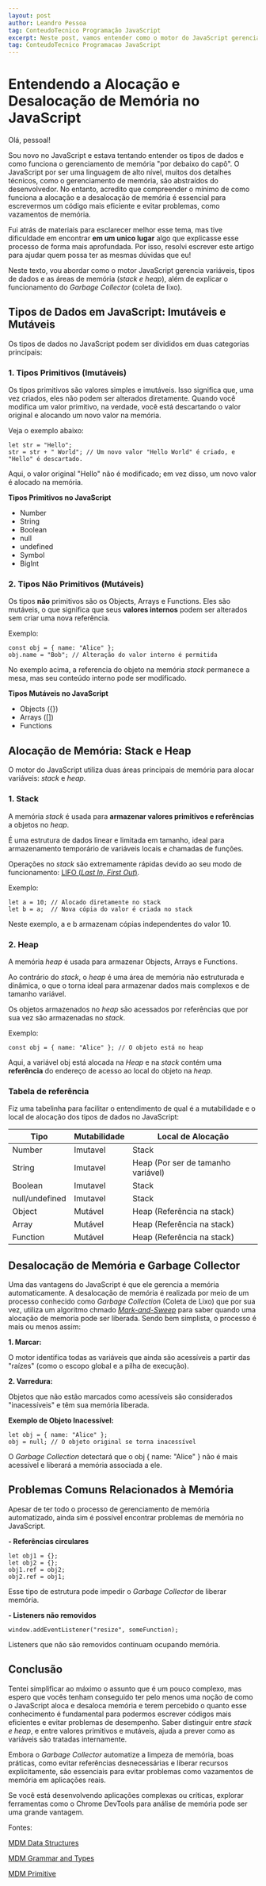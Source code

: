 ```yaml
---
layout: post
author: Leandro Pessoa
tag: ConteudoTecnico Programação JavaScript
excerpt: Neste post, vamos entender como o motor do JavaScript gerencia variáveis, tipos de dados e as áreas de memória (stack e heap), além de explicar o funcionamento do Garbage Collector.
tag: ConteudoTecnico Programacao JavaScript
---
```


# Entendendo a Alocação e Desalocação de Memória no JavaScript

Olá, pessoal!

Sou novo no JavaScript e estava tentando entender os tipos de dados e como funciona o gerenciamento de memória "por debaixo do capô". O JavaScript por ser uma linguagem de alto nível, muitos dos detalhes técnicos, como o gerenciamento de memória, são abstraídos do desenvolvedor. No entanto, acredito que compreender o mínimo de como funciona a alocação e a desalocação de memória é essencial para escrevermos um código mais eficiente e evitar problemas, como vazamentos de memória.

Fui atrás de materiais para esclarecer melhor esse tema, mas tive dificuldade em encontrar **em um unico lugar** algo que explicasse esse processo de forma mais aprofundada. Por isso, resolvi escrever este artigo para ajudar quem possa ter as mesmas dúvidas que eu!

Neste texto, vou abordar como o motor JavaScript gerencia variáveis, tipos de dados e as áreas de memória (_stack e heap_), além de explicar o funcionamento do _Garbage Collector_ (coleta de lixo).

## Tipos de Dados em JavaScript: Imutáveis e Mutáveis

Os tipos de dados no JavaScript podem ser divididos em duas categorias principais:

### 1. Tipos Primitivos (Imutáveis)

Os tipos primitivos são valores simples e imutáveis. Isso significa que, uma vez criados, eles não podem ser alterados diretamente. Quando você modifica um valor primitivo, na verdade, você está descartando o valor original e alocando um novo valor na memória.

Veja o exemplo abaixo:

```
let str = "Hello";
str = str + " World"; // Um novo valor "Hello World" é criado, e "Hello" é descartado.
```

Aqui, o valor original "Hello" não é modificado; em vez disso, um novo valor é alocado na memória.

**Tipos Primitivos no JavaScript**

- Number
- String
- Boolean
- null
- undefined
- Symbol
- BigInt

### 2. Tipos Não Primitivos (Mutáveis)

Os tipos **não** primitivos são os Objects, Arrays e Functions. Eles são mutáveis, o que significa que seus **valores internos** podem ser alterados sem criar uma nova referência.

Exemplo:

```
const obj = { name: "Alice" };
obj.name = "Bob"; // Alteração do valor interno é permitida
```

No exemplo acima, a referencia do objeto na memória _stack_ permanece a mesa, mas seu conteúdo interno pode ser modificado.

**Tipos Mutáveis no JavaScript**

- Objects ({})
- Arrays ([])
- Functions

## Alocação de Memória: Stack e Heap

O motor do JavaScript utiliza duas áreas principais de memória para alocar variáveis: _stack_ e _heap_.

### 1. Stack

A memória _stack_ é usada para **armazenar valores primitivos e referências** a objetos no _heap_.

É uma estrutura de dados linear e limitada em tamanho, ideal para armazenamento temporário de variáveis locais e chamadas de funções.

Operações no _stack_ são extremamente rápidas devido ao seu modo de funcionamento: [LIFO (_Last In, First Out_)](https://pt.wikipedia.org/wiki/LIFO).

Exemplo:

```
let a = 10; // Alocado diretamente no stack
let b = a;  // Nova cópia do valor é criada no stack
```

Neste exemplo, a e b armazenam cópias independentes do valor 10.

### 2. Heap

A memória _heap_ é usada para armazenar Objects, Arrays e Functions.

Ao contrário do _stack_, o _heap_ é uma área de memória não estruturada e dinâmica, o que o torna ideal para armazenar dados mais complexos e de tamanho variável.

Os objetos armazenados no _heap_ são acessados por referências que por sua vez são armazenadas no _stack_.

Exemplo:

```
const obj = { name: "Alice" }; // O objeto está no heap
```

Aqui, a variável obj está alocada na _Heap_ e na _stack_ contém uma **referência** do endereço de acesso ao local do objeto na _heap_.

### Tabela de referência

Fiz uma tabelinha para facilitar o entendimento de qual é a mutabilidade e o local de alocação dos tipos de dados no JavaScript:

| Tipo           | Mutabilidade | Local de Alocação                  |
| -------------- | ------------ | ---------------------------------- |
| Number         | Imutavel     | Stack                              |
| String         | Imutavel     | Heap (Por ser de tamanho variável) |
| Boolean        | Imutavel     | Stack                              |
| null/undefined | Imutavel     | Stack                              |
| Object         | Mutável      | Heap (Referência na stack)         |
| Array          | Mutável      | Heap (Referência na stack)         |
| Function       | Mutável      | Heap (Referência na stack)         |

## Desalocação de Memória e Garbage Collector

Uma das vantagens do JavaScript é que ele gerencia a memória automaticamente. A desalocação de memória é realizada por meio de um processo conhecido como _Garbage Collection_ (Coleta de Lixo) que por sua vez, utiliza um algoritmo chmado [_Mark-and-Sweep_](https://www.geeksforgeeks.org/mark-and-sweep-garbage-collection-algorithm/) para saber quando uma alocação de memoria pode ser liberada. Sendo bem simplista, o processo é mais ou menos assim:

**1. Marcar:**

O motor identifica todas as variáveis que ainda são acessíveis a partir das "raízes" (como o escopo global e a pilha de execução).

**2. Varredura:**

Objetos que não estão marcados como acessíveis são considerados "inacessíveis" e têm sua memória liberada.

**Exemplo de Objeto Inacessível:**

```
let obj = { name: "Alice" };
obj = null; // O objeto original se torna inacessível
```

O _Garbage Collection_ detectará que o obj { name: "Alice" } não é mais acessível e liberará a memória associada a ele.

## Problemas Comuns Relacionados à Memória

Apesar de ter todo o processo de gerenciamento de memória automatizado, ainda sim é possível encontrar problemas de memória no JavaScript.

**- Referências circulares**

```
let obj1 = {};
let obj2 = {};
obj1.ref = obj2;
obj2.ref = obj1;
```

Esse tipo de estrutura pode impedir o _Garbage Collector_ de liberar memória.

**- Listeners não removidos**

```
window.addEventListener("resize", someFunction);
```

Listeners que não são removidos continuam ocupando memória.

## Conclusão

Tentei simplificar ao máximo o assunto que é um pouco complexo, mas espero que vocês tenham conseguido ter pelo menos uma noção de como o JavaScript aloca e desaloca memória e terem percebido o quanto esse conhecimento é fundamental para podermos escrever códigos mais eficientes e evitar problemas de desempenho. Saber distinguir entre _stack e heap_, e entre valores primitivos e mutáveis, ajuda a prever como as variáveis são tratadas internamente.

Embora o _Garbage Collector_ automatize a limpeza de memória, boas práticas, como evitar referências desnecessárias e liberar recursos explicitamente, são essenciais para evitar problemas como vazamentos de memória em aplicações reais.

Se você está desenvolvendo aplicações complexas ou críticas, explorar ferramentas como o Chrome DevTools para análise de memória pode ser uma grande vantagem.

Fontes:

[MDM Data Structures](https://developer.mozilla.org/pt-BR/docs/Web/JavaScript/Data_structures)

[MDM Grammar and Types](https://developer.mozilla.org/pt-BR/docs/Web/JavaScript/Guide/Grammar_and_types)

[MDM Primitive](https://developer.mozilla.org/pt-BR/docs/Glossary/Primitive)